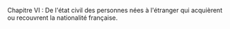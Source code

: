 Chapitre VI : De l'état civil des personnes nées à l'étranger qui acquièrent ou recouvrent la nationalité française.